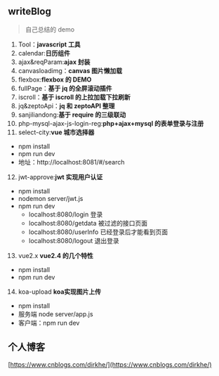 ## writeBlog

> 自己总结的 demo

1. Tool：**javascript 工具**
2. calendar:**日历组件**
3. ajax&reqParam:**ajax 封装**
4. canvasloadimg：**canvas 图片懒加载**
5. flexbox:**flexbox 的 DEMO**
6. fullPage：**基于 jq 的全屏滚动插件**
7. iscroll：**基于 iscroll 的上拉加载下拉刷新**
8. jq&zeptoApi：**jq 和 zeptoAPI 整理**
9. sanjiliandong:**基于 require 的三级联动**
10. php-mysql-ajax-js-login-reg:**php+ajax+mysql 的表单登录与注册**
11. select-city:**vue 城市选择器**

- npm install
- npm run dev
- 地址：http://localhost:8081/#/search

12. jwt-approve:**jwt 实现用户认证**

- npm install
- nodemon server/jwt.js
- npm run dev
  - localhost:8080/login 登录
  - localhost:8080/getdata 被过滤的接口页面
  - localhost:8080/userInfo 已经登录后才能看到页面
  - localhost:8080/logout 退出登录

13. vue2.x **vue2.4 的几个特性**

- npm install
- npm run dev

14. koa-upload **koa实现图片上传**

- npm install
- 服务端 node server/app.js
- 客户端：npm run dev

## 个人博客

[https://www.cnblogs.com/dirkhe/](https://www.cnblogs.com/dirkhe/)
